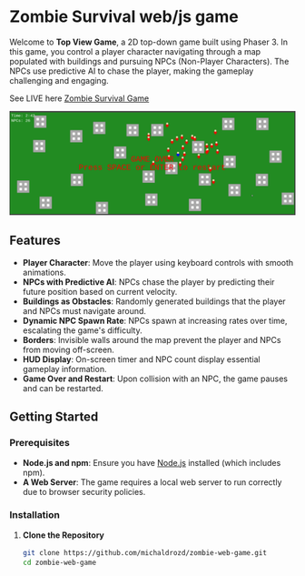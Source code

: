 # Zombie Survival web/js game

Welcome to **Top View Game**, a 2D top-down game built using Phaser 3. In this game, you control a player character navigating through a map populated with buildings and pursuing NPCs (Non-Player Characters). The NPCs use predictive AI to chase the player, making the gameplay challenging and engaging.

See LIVE here [Zombie Survival Game](https://www.michal-drozd.com/zombie-web-game/)

![Game Screenshot](assets/screenshot.png)

## Features

- **Player Character**: Move the player using keyboard controls with smooth animations.
- **NPCs with Predictive AI**: NPCs chase the player by predicting their future position based on current velocity.
- **Buildings as Obstacles**: Randomly generated buildings that the player and NPCs must navigate around.
- **Dynamic NPC Spawn Rate**: NPCs spawn at increasing rates over time, escalating the game's difficulty.
- **Borders**: Invisible walls around the map prevent the player and NPCs from moving off-screen.
- **HUD Display**: On-screen timer and NPC count display essential gameplay information.
- **Game Over and Restart**: Upon collision with an NPC, the game pauses and can be restarted.

## Getting Started

### Prerequisites

- **Node.js and npm**: Ensure you have [Node.js](https://nodejs.org/en/download/) installed (which includes npm).
- **A Web Server**: The game requires a local web server to run correctly due to browser security policies.

### Installation

1. **Clone the Repository**

   ```bash
   git clone https://github.com/michaldrozd/zombie-web-game.git
   cd zombie-web-game
